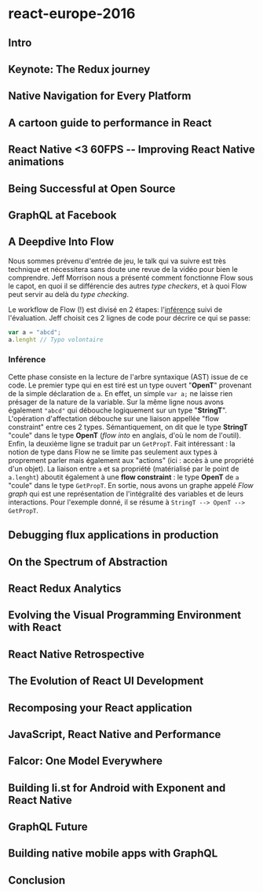 # react-europe-2016

## Intro



## Keynote: The Redux journey



## Native Navigation for Every Platform



## A cartoon guide to performance in React



## React Native <3 60FPS -- Improving React Native animations



## Being Successful at Open Source



## GraphQL at Facebook



## A Deepdive Into Flow

Nous sommes prévenu d'entrée de jeu, le talk qui va suivre est très technique et nécessitera sans doute une revue de la vidéo 
pour bien le comprendre. Jeff Morrison nous a présenté comment fonctionne Flow sous le capot, en quoi il se différencie des 
autres _type checkers_, et à quoi Flow peut servir au delà du _type checking_.

Le workflow de Flow (!) est divisé en 2 étapes: l'[inférence](https://fr.wikipedia.org/wiki/Inf%C3%A9rence_de_types) suivi de l'évaluation. Jeff choisit ces 2 lignes de code pour décrire ce qui se passe:

```javascript
var a = "abcd";
a.lenght // Typo volontaire
```

### Inférence

Cette phase consiste en la lecture de l'arbre syntaxique (AST) issue de ce code. Le premier type qui en est tiré est un type ouvert 
"**OpenT**" provenant de la simple déclaration de `a`. En effet, un simple `var a;` ne laisse rien présager de la nature de la
variable.
Sur la même ligne nous avons également `"abcd"` qui débouche logiquement sur un type "**StringT**". L'opération d'affectation 
débouche sur une liaison appellée "flow constraint" entre ces 2 types. Sémantiquement, on dit que le type **StringT** "coule" 
dans le type **OpenT** (_flow into_ en anglais, d'où le nom de l'outil).
Enfin, la deuxième ligne se traduit par un `GetPropT`. Fait intéressant : la notion de type dans Flow ne se limite pas seulement aux 
types à proprement parler mais également aux "actions" (ici : accès à une propriété d'un objet). La liaison entre `a` et sa 
propriété (matérialisé par le point de `a.lenght`) aboutit également à une __flow constraint__ : le type **OpenT** de `a` "coule" 
dans le type `GetPropT`.
En sortie, nous avons un graphe appelé _Flow graph_ qui est une représentation de l'intégralité des variables et de leurs interactions. Pour l'exemple donné, il se résume à `StringT --> OpenT --> GetPropT`.




## Debugging flux applications in production



## On the Spectrum of Abstraction



## React Redux Analytics



## Evolving the Visual Programming Environment with React



## React Native Retrospective



## The Evolution of React UI Development



## Recomposing your React application



## JavaScript, React Native and Performance



## Falcor: One Model Everywhere



## Building li.st for Android with Exponent and React Native



## GraphQL Future



## Building native mobile apps with GraphQL



## Conclusion



